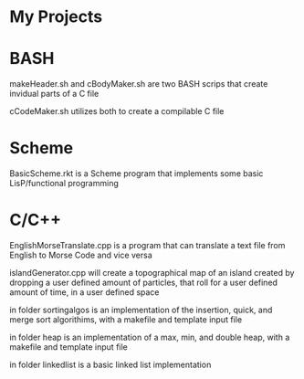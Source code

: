 # My Projects
# BASH
  makeHeader.sh and cBodyMaker.sh are two BASH scrips that create invidual parts of a C file
  
  cCodeMaker.sh utilizes both to create a compilable C file
  
# Scheme
  BasicScheme.rkt is a Scheme program that implements some basic LisP/functional programming
  
# C/C++
  EnglishMorseTranslate.cpp is a program that can translate a text file from English to Morse Code and vice versa
  
  islandGenerator.cpp will create a topographical map of an island created by dropping a user defined amount of particles, that roll for a user defined amount of time, in a user defined space
  
  in folder sortingalgos is an implementation of the insertion, quick, and merge sort algorithims, with a makefile and template input file
  
  in folder heap is an implementation of a max, min, and double heap, with a makefile and template input file
  
  in folder linkedlist is a basic linked list implementation
